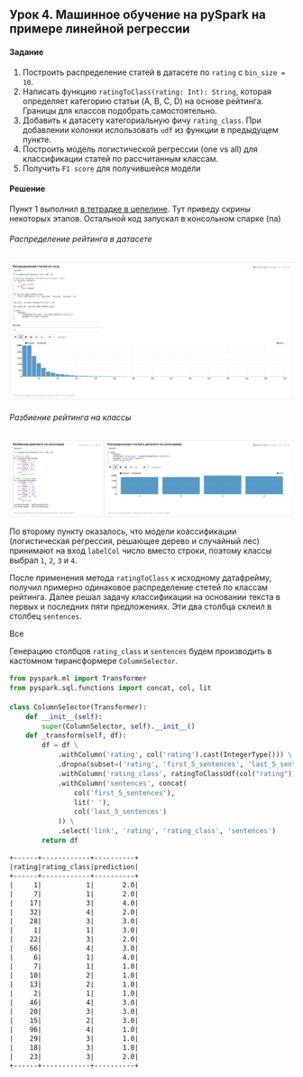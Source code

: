 ## Урок 4. Машинное обучение на pySpark на примере линейной регрессии

#### Задание

1. Построить распределение статей в датасете по `rating` с `bin_size = 10`.
2. Написать функцию `ratingToClass(rating: Int): String`, которая определяет категорию статьи (A, B, C, D) на основе рейтинга. Границы для классов подобрать самостоятельно.
3. Добавить к датасету категориальную фичу `rating_class`. При добавлении колонки использовать `udf` из функции в предыдущем пункте.
4. Построить модель логистической регрессии (one vs all) для классификации статей по рассчитанным классам.
5. Получить `F1 score` для получившейся модели

#### Решение

Пункт 1 выполнил [в тетрадке в цепелине](http://185.241.193.174:9995/#/notebook/2FUFZ2PAD). Тут приведу скрины некоторых этапов. Остальной код запускал в консольном спарке (па)

###### Распределение рейтинга в датасете

![Распределение рейтинга в датасете](/lesson_4/images/distribution_by_rating.png)

###### Разбиение рейтинга на классы

![Разбиение рейтинга на классы](/lesson_4/images/rating_to_classes.png)

По второму пункту оказалось, что модели коассификации (логистическая регрессия, решающее дерево и случайный лес) принимают на вход `labelCol` число вместо строки, поэтому классы выбрал `1`, `2`, `3` и `4`. 

После применения метода `ratingToClass` к исходному датафрейму, получил примерно одинаковое распределение стетей по классам рейтинга. Далее решал задачу классификации на основании текста в первых и последних пяти предложениях. Эти два столбца склеил в столбец `sentences`.
 
Все 

Генерацию столбцов `rating_class` и `sentences` будем производить в кастомном тирансформере `ColumnSelector`. 

```python
from pyspark.ml import Transformer
from pyspark.sql.functions import concat, col, lit

class ColumnSelector(Transformer):
    def __init__(self):
        super(ColumnSelector, self).__init__()
    def _transform(self, df):
        df = df \
            .withColumn('rating', col('rating').cast(IntegerType())) \
            .dropna(subset=('rating', 'first_5_sentences', 'last_5_sentences')) \
            .withColumn('rating_class', ratingToClassUdf(col("rating")).cast(IntegerType())) \
            .withColumn('sentences', concat(
                col('first_5_sentences'),
                lit(' '),
                col('last_5_sentences')
            )) \
            .select('link', 'rating', 'rating_class', 'sentences')
        return df
```


    +------+------------+----------+                                                
    |rating|rating_class|prediction|
    +------+------------+----------+
    |     1|           1|       2.0|
    |     7|           1|       2.0|
    |    17|           3|       4.0|
    |    32|           4|       2.0|
    |    28|           3|       3.0|
    |     1|           1|       3.0|
    |    22|           3|       2.0|
    |    66|           4|       3.0|
    |     6|           1|       4.0|
    |     7|           1|       1.0|
    |    10|           2|       1.0|
    |    13|           2|       1.0|
    |     2|           1|       1.0|
    |    46|           4|       3.0|
    |    20|           3|       3.0|
    |    15|           2|       3.0|
    |    96|           4|       1.0|
    |    29|           3|       1.0|
    |    18|           3|       1.0|
    |    23|           3|       2.0|
    +------+------------+----------+
